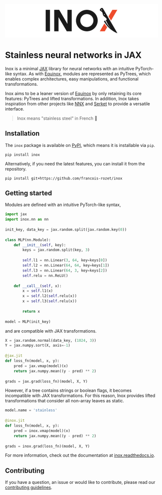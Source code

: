 ![Inox's banner](https://raw.githubusercontent.com/francois-rozet/inox/master/docs/images/banner.svg)

# Stainless neural networks in JAX

Inox is a minimal [JAX](https://github.com/google/jax) library for neural networks with an intuitive PyTorch-like syntax. As with [Equinox](https://github.com/patrick-kidger/equinox), modules are represented as PyTrees, which enables complex architectures, easy manipulations, and functional transformations.

Inox aims to be a leaner version of [Equinox](https://github.com/patrick-kidger/equinox) by only retaining its core features: PyTrees and lifted transformations. In addition, Inox takes inspiration from other projects like [NNX](https://github.com/cgarciae/nnx) and [Serket](https://github.com/ASEM000/serket) to provide a versatile interface.

> Inox means "stainless steel" in French 🔪

## Installation

The `inox` package is available on [PyPI](https://pypi.org/project/inox), which means it is installable via `pip`.

```
pip install inox
```

Alternatively, if you need the latest features, you can install it from the repository.

```
pip install git+https://github.com/francois-rozet/inox
```

## Getting started

Modules are defined with an intuitive PyTorch-like syntax,

```python
import jax
import inox.nn as nn

init_key, data_key = jax.random.split(jax.random.key(0))

class MLP(nn.Module):
    def __init__(self, key):
        keys = jax.random.split(key, 3)

        self.l1 = nn.Linear(3, 64, key=keys[0])
        self.l2 = nn.Linear(64, 64, key=keys[1])
        self.l3 = nn.Linear(64, 3, key=keys[2])
        self.relu = nn.ReLU()

    def __call__(self, x):
        x = self.l1(x)
        x = self.l2(self.relu(x))
        x = self.l3(self.relu(x))

        return x

model = MLP(init_key)
```

and are compatible with JAX transformations.

```python
X = jax.random.normal(data_key, (1024, 3))
Y = jax.numpy.sort(X, axis=-1)

@jax.jit
def loss_fn(model, x, y):
    pred = jax.vmap(model)(x)
    return jax.numpy.mean((y - pred) ** 2)

grads = jax.grad(loss_fn)(model, X, Y)
```

However, if a tree contains strings or boolean flags, it becomes incompatible with JAX transformations. For this reason, Inox provides lifted transformations that consider all non-array leaves as static.

```python
model.name = 'stainless'

@inox.jit
def loss_fn(model, x, y):
    pred = inox.vmap(model)(x)
    return jax.numpy.mean((y - pred) ** 2)

grads = inox.grad(loss_fn)(model, X, Y)
```

For more information, check out the documentation at [inox.readthedocs.io](https://inox.readthedocs.io).

## Contributing

If you have a question, an issue or would like to contribute, please read our [contributing guidelines](https://github.com/francois-rozet/inox/blob/master/CONTRIBUTING.md).
